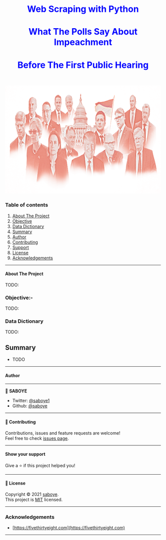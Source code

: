 
### <h1 align="center" style="color:blue;" id="heading">Web Scraping with Python</h1>
### <h1 align="center" style="color:blue;" id="heading">What The Polls Say About Impeachment </h1>
### <h1 align="center" style="color:blue;" id="heading">Before The First Public Hearing</h1>
<!-- PROJECT LOGO -->
<br />
<p align="center">
  <a href="https://github.com/saboye/Data-Modeling-with-Postgrese">
    <img src="photo.jpg" alt="Logo" width="800" height="350">
  </a>

  

### Table of contents
1. [About The Project](#About_The_Project)
2. [Objective](#objective)
3. [Data Dictionary](#Data_Dictionar_)
4. [Summary](#Summary)
5. [Author](#author)
6. [Contributing](#contributing)
7. [Support](#support)
8. [License](#license)
9. [Acknowledgements](#Acknowledgements)

***


#### About The Project <a name="About_The_Project"></a>

TODO:

### Objective:-<a name="objective"></a>
TODO:

### Data Dictionary <a name="Data_Dictionar_"></a>
TODO:


    
<!--Summary -->  
## Summary <a name="Summary"></a> 
- TODO
***
  
<!-- Contributing -->  
#### Author <a name="author"></a> 
  
***
👤 **SABOYE**

* Twitter: [@saboye1](https://twitter.com/saboye1 )
* Github: [@saboye](https://github.com/saboye)
  
***
<!-- Contributing -->
#### 🤝 Contributing <a name="contributing"></a> 

Contributions, issues and feature requests are welcome!<br />Feel free to check [issues page](https://github.com/saboye/web_Scraping/issues).
  
***
<!-- support -->
#### Show your support <a name="support"></a> 
Give a ⭐️ if this project helped you!
  
***
<!-- License -->
#### 📝 License <a name="license"></a> 

Copyright © 2021 [saboye](https://github.com/saboye).<br />
This project is [MIT](https://github.com/saboye/web_Scraping/blob/master/LICENSE) licensed.
  
***  
<!-- ACKNOWLEDGEMENTS -->
### Acknowledgements <a name="Acknowledgements"></a>
  
* [https://fivethirtyeight.com](https://fivethirtyeight.com)


***
